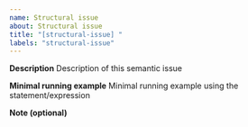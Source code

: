 ```yaml
---
name: Structural issue
about: Structural issue
title: "[structural-issue] "
labels: "structural-issue"
---
```


**Description**
Description of this semantic issue

**Minimal running example**
Minimal running example using the statement/expression

**Note (optional)**
